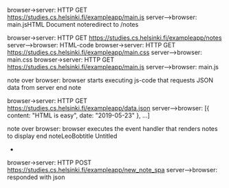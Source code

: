 
browser->server: HTTP GET https://studies.cs.helsinki.fi/exampleapp/main.js
server-->browser: main.jsHTML Document noteredirect to /notes

browser->server: HTTP GET https://studies.cs.helsinki.fi/exampleapp/notes
server-->browser: HTML-code
browser->server: HTTP GET https://studies.cs.helsinki.fi/exampleapp/main.css
server-->browser: main.css
browser->server: HTTP GET https://studies.cs.helsinki.fi/exampleapp/main.js
server-->browser: main.js

note over browser:
browser starts executing js-code
that requests JSON data from server 
end note

browser->server: HTTP GET https://studies.cs.helsinki.fi/exampleapp/data.json
server-->browser: [{ content: "HTML is easy", date: "2019-05-23" }, ...]

note over browser:
browser executes the event handler
that renders notes to display
end noteLeoBobtitle Untitled


*
browser->server: HTTP POST https://studies.cs.helsinki.fi/exampleapp/new_note_spa
server-->browser: responded with json
